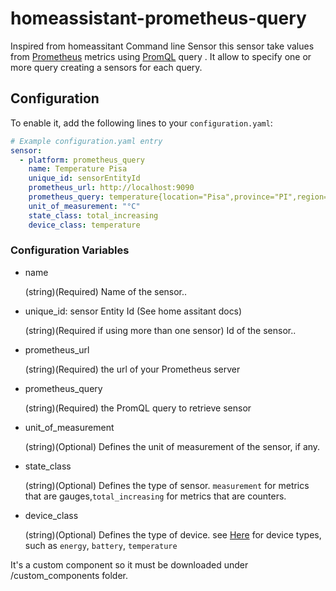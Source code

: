 # homeassistant-prometheus-query

Inspired from homeassitant Command line Sensor this sensor take values from [Prometheus](https://prometheus.io/) metrics using [PromQL](https://prometheus.io/docs/prometheus/latest/querying/basics/) query .  It allow to specify one or more query creating a sensors for each query.

## Configuration

To enable it, add the following lines to your `configuration.yaml`:

```yaml
# Example configuration.yaml entry
sensor:
  - platform: prometheus_query
    name: Temperature Pisa
    unique_id: sensorEntityId
    prometheus_url: http://localhost:9090
    prometheus_query: temperature{location="Pisa",province="PI",region="Tuscany"}
    unit_of_measurement: "°C"
    state_class: total_increasing
    device_class: temperature
```

### Configuration Variables

- name
  
  (string)(Required) Name of the sensor..

- unique_id: sensor Entity Id (See home assitant docs)
  
  (string)(Required if using more than one sensor) Id of the sensor..

- prometheus_url
  
  (string)(Required) the url of your Prometheus server

- prometheus_query
  
  (string)(Required) the PromQL query to retrieve sensor 

- unit_of_measurement
  
  (string)(Optional) Defines the unit of measurement of the sensor, if any.

- state_class
  
  (string)(Optional) Defines the type of sensor. `measurement` for metrics that are gauges,`total_increasing` for metrics that are counters.

- device_class

  (string)(Optional) Defines the type of device. see [Here](https://github.com/home-assistant/core/blob/master/homeassistant/components/sensor/__init__.py) for device types, such as `energy`, `battery`, `temperature`


It's a custom component so it must be downloaded under /custom_components folder.
